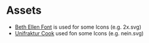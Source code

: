 # Assets

 - [Beth Ellen Font](https://fonts.google.com/specimen/Beth+Ellen) is used for some Icons (e.g. 2x.svg)
 - [Unifraktur Cook](https://fonts.google.com/specimen/UnifrakturCook) used fon some Icons (e.g. nein.svg)
